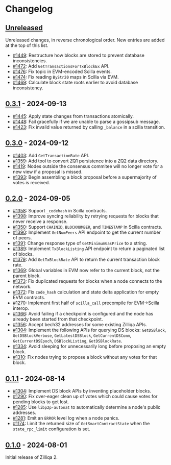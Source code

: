 # Changelog

## [Unreleased]

Unreleased changes, in reverse chronological order. New entries are added at the top of this list.

- [#1449](https://github.com/Zilliqa/zq2/pull/1449): Restructure how blocks are stored to prevent database inconsistencies.
- [#1472](https://github.com/Zilliqa/zq2/pull/1472): Add `GetTransactionsForTxBlockEx` API.
- [#1476](https://github.com/Zilliqa/zq2/pull/1476): Fix topic in EVM-encoded Scilla events.
- [#1474](https://github.com/Zilliqa/zq2/pull/1474): Fix reading `ByStr20` maps in Scilla via EVM.
- [#1469](https://github.com/Zilliqa/zq2/pull/1469): Calculate block state roots earlier to avoid database inconsistency.

## [0.3.1] - 2024-09-13

- [#1445](https://github.com/Zilliqa/zq2/pull/1445): Apply state changes from transactions atomically.
- [#1448](https://github.com/Zilliqa/zq2/pull/1448): Fail gracefully if we are unable to parse a gossipsub message.
- [#1423](https://github.com/Zilliqa/zq2/pull/1423): Fix invalid value returned by calling `_balance` in a scilla transition.

## [0.3.0] - 2024-09-12

- [#1403](https://github.com/Zilliqa/zq2/pull/1403): Add `GetTransactionRate` API.
- [#1359](https://github.com/Zilliqa/zq2/pull/1359): Add tool to convert ZQ1 persistence into a ZQ2 data directory.
- [#1419](https://github.com/Zilliqa/zq2/pull/1419): Nodes outside the consensus commitee will no longer vote for a new view if a proposal is missed.
- [#1393](https://github.com/Zilliqa/zq2/pull/1393): Begin assembling a block proposal before a supermajority of votes is received.

## [0.2.0] - 2024-09-05

- [#1358](https://github.com/Zilliqa/zq2/pull/1358): Support `_codehash` in Scilla contracts.
- [#1398](https://github.com/Zilliqa/zq2/pull/1398): Improve syncing reliability by retrying requests for blocks that never receive a response.
- [#1350](https://github.com/Zilliqa/zq2/pull/1350): Support `CHAINID`, `BLOCKNUMBER`, and `TIMESTAMP` in Scilla contracts.
- [#1390](https://github.com/Zilliqa/zq2/pull/1390): Implement `GetNumPeers` API endpoint to get the current number of peers.
- [#1391](https://github.com/Zilliqa/zq2/pull/1391): Change response type of `GetMinimumGasPrice` to a string.
- [#1389](https://github.com/Zilliqa/zq2/pull/1389): Implement `TxBlockListing` API endpoint to return a paginated list of blocks.
- [#1379](https://github.com/Zilliqa/zq2/pull/1379): Add `GetTxBlockRate` API to return the current transaction block rate.
- [#1369](https://github.com/Zilliqa/zq2/pull/1369): Global variables in EVM now refer to the current block, not the parent block.
- [#1373](https://github.com/Zilliqa/zq2/pull/1373): Fix duplicated requests for blocks when a node connects to the network.
- [#1372](https://github.com/Zilliqa/zq2/pull/1372): Fix `code_hash` calculation and state delta application for empty EVM contracts.
- [#1270](https://github.com/Zilliqa/zq2/pull/1270): Implement first half of `scilla_call` precompile for EVM->Scilla interop.
- [#1366](https://github.com/Zilliqa/zq2/pull/1366): Avoid failing if a checkpoint is configured and the node has already been started from that checkpoint.
- [#1356](https://github.com/Zilliqa/zq2/pull/1356): Accept bech32 addresses for some existing Zilliqa APIs.
- [#1304](https://github.com/Zilliqa/zq2/pull/1304): Implement the following APIs for querying DS blocks: `GetDSBlock`, `GetDSBlockVerbose`, `GetLatestDSBlock`, `GetCurrentDSComm`, `GetCurrentDSEpoch`, `DSBlockListing`, `GetDSBlockRate`.
- [#1334](https://github.com/Zilliqa/zq2/pull/1334): Avoid sleeping for unnecessarily long before proposing an empty block.
- [#1310](https://github.com/Zilliqa/zq2/pull/1310): Fix nodes trying to propose a block without any votes for that block.

## [0.1.1] - 2024-08-14

- [#1304](https://github.com/Zilliqa/zq2/pull/1304): Implement DS block APIs by inventing placeholder blocks.
- [#1290](https://github.com/Zilliqa/zq2/pull/1281): Fix over-eager clean up of votes which could cause votes for pending blocks to get lost.
- [#1285](https://github.com/Zilliqa/zq2/pull/1285): Use `libp2p-autonat` to automatically determine a node's public addresses.
- [#1281](https://github.com/Zilliqa/zq2/pull/1281): Emit an `ERROR` level log when a node panics.
- [#1174](https://github.com/Zilliqa/zq2/pull/1174): Limit the returned size of `GetSmartContractState` when the `state_rpc_limit` configuration is set.

## [0.1.0] - 2024-08-01

Initial release of Zilliqa 2.

[unreleased]: https://github.com/zilliqa/zq2/compare/v0.3.1...HEAD
[0.3.1]: https://github.com/zilliqa/zq2/compare/v0.3.0...v0.3.1
[0.3.0]: https://github.com/zilliqa/zq2/compare/v0.2.0...v0.3.0
[0.2.0]: https://github.com/zilliqa/zq2/compare/v0.1.1...v0.2.0
[0.1.1]: https://github.com/zilliqa/zq2/compare/v0.1.0...v0.1.1
[0.1.0]: https://github.com/zilliqa/zq2/releases/tag/v0.1.0
